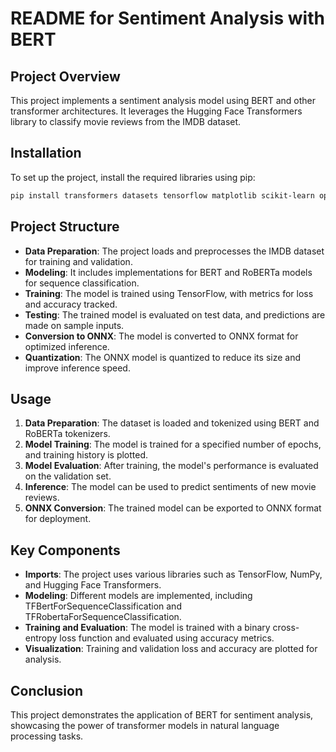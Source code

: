 # README for Sentiment Analysis with BERT

## Project Overview
This project implements a sentiment analysis model using BERT and other transformer architectures. It leverages the Hugging Face Transformers library to classify movie reviews from the IMDB dataset.

## Installation
To set up the project, install the required libraries using pip:
```bash
pip install transformers datasets tensorflow matplotlib scikit-learn opencv-python seaborn gensim
```

## Project Structure
- **Data Preparation**: The project loads and preprocesses the IMDB dataset for training and validation.
- **Modeling**: It includes implementations for BERT and RoBERTa models for sequence classification.
- **Training**: The model is trained using TensorFlow, with metrics for loss and accuracy tracked.
- **Testing**: The trained model is evaluated on test data, and predictions are made on sample inputs.
- **Conversion to ONNX**: The model is converted to ONNX format for optimized inference.
- **Quantization**: The ONNX model is quantized to reduce its size and improve inference speed.

## Usage
1. **Data Preparation**: The dataset is loaded and tokenized using BERT and RoBERTa tokenizers.
2. **Model Training**: The model is trained for a specified number of epochs, and training history is plotted.
3. **Model Evaluation**: After training, the model's performance is evaluated on the validation set.
4. **Inference**: The model can be used to predict sentiments of new movie reviews.
5. **ONNX Conversion**: The trained model can be exported to ONNX format for deployment.

## Key Components
- **Imports**: The project uses various libraries such as TensorFlow, NumPy, and Hugging Face Transformers.
- **Modeling**: Different models are implemented, including TFBertForSequenceClassification and TFRobertaForSequenceClassification.
- **Training and Evaluation**: The model is trained with a binary cross-entropy loss function and evaluated using accuracy metrics.
- **Visualization**: Training and validation loss and accuracy are plotted for analysis.

## Conclusion
This project demonstrates the application of BERT for sentiment analysis, showcasing the power of transformer models in natural language processing tasks.
